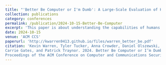 ```yaml
---
title: "'Better Be Computer or I'm Dumb': A Large-Scale Evaluation of Humans as Audio Deepfake Detectors"
collection: publications
category: conferences
permalink: /publication/2024-10-15-Better-Be-Computer
excerpt: 'This paper is about understanding the capabilities of humans at detecting deepfakes and how that differs from machine learning detection'
date: 2024-10-15
venue: 'ACM CCS'
paperurl: 'http://kwarren9413.github.io/files/warren_better_be.pdf'
citation: 'Kevin Warren, Tyler Tucker, Anna Crowder, Daniel Olszewski, Allison Lu, Caroline Fedele, Magdalena Pasternak, Seth Layton, Kevin Butler,
Carrie Gates, and Patrick Traynor. 2024. Better Be Computer or I’m Dumb": A Large-Scale Evaluation of Humans as Audio Deepfake Detectors. In
Proceedings of the ACM Conference on Computer and Communications Security (CCS)'
---
```



